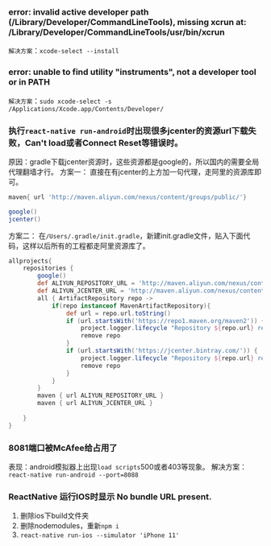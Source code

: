 ###  error: invalid active developer path (/Library/Developer/CommandLineTools), missing xcrun at: /Library/Developer/CommandLineTools/usr/bin/xcrun

`解决方案`：`xcode-select --install`

### error: unable to find utility "instruments", not a developer tool or in PATH

`解决方案`：`sudo xcode-select -s /Applications/Xcode.app/Contents/Developer/`

### 执行`react-native run-android`时出现很多jcenter的资源url下载失败，Can't load或者Connect Reset等错误时。
原因：gradle下载jcenter资源时，这些资源都是google的，所以国内的需要全局代理翻墙才行。
方案一：
直接在有jcenter的上方加一句代理，走阿里的资源库即可。
```gradle
maven{ url 'http://maven.aliyun.com/nexus/content/groups/public/'}

google()
jcenter()
```

方案二：
在`/Users/.gradle/init.gradle`，新建init.gradle文件，贴入下面代码，这样以后所有的工程都走阿里资源库了。
```gradle
allprojects{
    repositories {
        google()
        def ALIYUN_REPOSITORY_URL = 'http://maven.aliyun.com/nexus/content/groups/public'
        def ALIYUN_JCENTER_URL = 'http://maven.aliyun.com/nexus/content/repositories/jcenter'
        all { ArtifactRepository repo ->
            if(repo instanceof MavenArtifactRepository){
                def url = repo.url.toString()
                if (url.startsWith('https://repo1.maven.org/maven2')) {
                    project.logger.lifecycle "Repository ${repo.url} replaced by $ALIYUN_REPOSITORY_URL."
                    remove repo
                }
                if (url.startsWith('https://jcenter.bintray.com/')) {
                    project.logger.lifecycle "Repository ${repo.url} replaced by $ALIYUN_JCENTER_URL."
                    remove repo
                }
            }
        }
        maven { url ALIYUN_REPOSITORY_URL }
        maven { url ALIYUN_JCENTER_URL }
        
    }
}
```

### 8081端口被McAfee给占用了
表现：android模拟器上出现`load scripts`500或者403等现象。
解决方案：`react-native run-android --port=8088`

### ReactNative 运行IOS时显示 No bundle URL present.
1. 删除ios下build文件夹
2. 删除nodemodules，重新`npm i`
3. `react-native run-ios --simulator 'iPhone 11'`